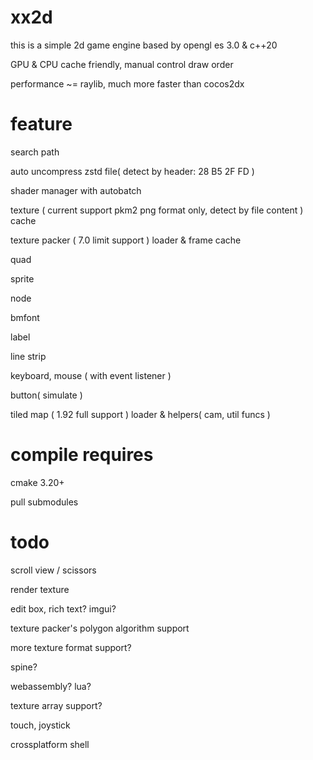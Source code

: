 # xx2d

this is a simple 2d game engine based by opengl es 3.0 & c++20

GPU & CPU cache friendly, manual control draw order

performance ~= raylib, much more faster than cocos2dx


# feature

search path

auto uncompress zstd file( detect by header: 28 B5 2F FD )

shader manager with autobatch

texture ( current support pkm2 png format only, detect by file content ) cache

texture packer ( 7.0 limit support ) loader & frame cache

quad

sprite

node

bmfont

label

line strip

keyboard, mouse ( with event listener )

button( simulate )

tiled map ( 1.92 full support ) loader & helpers( cam, util funcs )

# compile requires

cmake 3.20+

pull submodules

# todo

scroll view / scissors

render texture

edit box, rich text? imgui?

texture packer's polygon algorithm support

more texture format support?

spine?

webassembly? lua? 

texture array support?

touch, joystick

crossplatform shell
